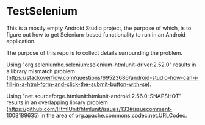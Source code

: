 # TestSelenium

This is a mostly empty Android Studio project, the purpose of which, 
is to figure out how to get Selenium-based functionality to run
in an Android application.  

The purpose of this repo is to collect details surrounding the problem.

Using "org.seleniumhq.selenium:selenium-htmlunit-driver:2.52.0" results in
a library mismatch problem (https://stackoverflow.com/questions/69523686/android-studio-how-can-i-fill-in-a-html-form-and-click-the-submit-button-with-se).

Using "net.sourceforge.htmlunit:htmlunit-android:2.56.0-SNAPSHOT" results in 
an overlapping library problem (https://github.com/HtmlUnit/htmlunit/issues/133#issuecomment-1008189635)
in the area of org.apache.commons.codec.net.URLCodec.

